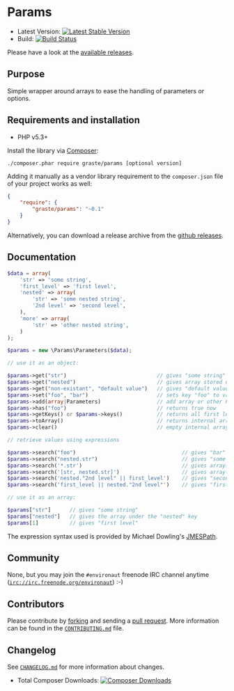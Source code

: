# Params

* Latest Version: [![Latest Stable
  Version](https://poser.pugx.org/graste/params/version.png)](https://packagist.org/packages/graste/params)
* Build: [![Build
  Status](https://secure.travis-ci.org/graste/params.png)](http://travis-ci.org/graste/params)

Please have a look at the [available releases](https://github.com/graste/params/releases).

## Purpose

Simple wrapper around arrays to ease the handling of parameters or options.

## Requirements and installation

- PHP v5.3+

Install the library via [Composer](http://getcomposer.org/):

```./composer.phar require graste/params [optional version]```

Adding it manually as a vendor library requirement to the `composer.json` file
of your project works as well:

```json
{
    "require": {
        "graste/params": "~0.1"
    }
}
```

Alternatively, you can download a release archive from the [github releases](releases).

## Documentation

```php
$data = array(
    'str' => 'some string',
    'first_level' => 'first level',
    'nested' => array(
        'str' => 'some nested string',
        '2nd level' => 'second level',
    ),
    'more' => array(
        'str' => 'other nested string',
    )
);

$params = new \Params\Parameters($data);

// use it as an object:

$params->get("str")                             // gives "some string"
$params->get("nested")                          // gives array stored under "nested" key
$params->get("non-existant", "default value")   // gives "default value" as given key is non existant
$params->set("foo", "bar")                      // sets key "foo" to value "bar"
$params->add(array|Parameters)                  // add array or other Parameters to current instance
$params->has("foo")                             // returns true now
$params->getKeys() or $params->keys()           // returns all first level keys
$params->toArray()                              // returns internal array
$params->clear()                                // empty internal array

// retrieve values using expressions

$params->search("foo")                                  // gives "bar"
$params->search("nested.str")                           // gives "some nested string"
$params->search('*.str')                                // gives array("some nested string", "other nested string")
$params->search('[str, nested.str]')                    // gives array("some string", "some nested string")
$params->search('nested."2nd level" || first_level')    // gives "second level" as that key exists; other expression not evaluated
$params->search('first_level || nested."2nd level"')    // gives "first level" as that key exists; other expression not evaluated

// use it as an array:

$params["str"]      // gives "some string"
$params["nested"]   // gives the array under the "nested" key
$params[1]          // gives "first level"
```

The expression syntax used is provided by Michael Dowling's [JMESPath](https://github.com/mtdowling/jmespath.php).

## Community

None, but you may join the `#environaut` freenode IRC channel anytime
([`irc://irc.freenode.org/environaut`](irc://irc.freenode.org/environaut)) :-)

## Contributors

Please contribute by [forking](http://help.github.com/forking/) and sending a
[pull request](http://help.github.com/pull-requests/). More information can be
found in the [`CONTRIBUTING.md`](CONTRIBUTING.md) file.

## Changelog

See [`CHANGELOG.md`](CHANGELOG.md) for more information about changes.

* Total Composer Downloads: [![Composer Downloads](https://poser.pugx.org/graste/params/d/total.png)](https://packagist.org/packages/graste/params)

